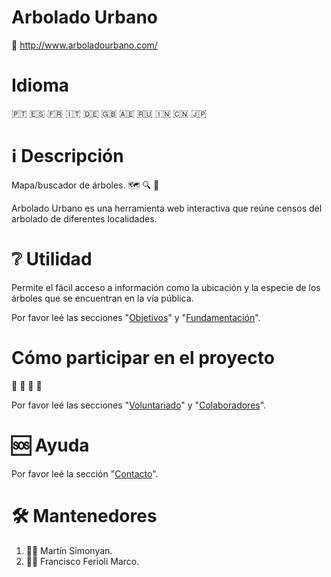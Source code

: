 # Arbolado Urbano

🔗 http://www.arboladourbano.com/

# Idioma

🇵🇹 🇪🇸 🇫🇷 🇮🇹 🇩🇪 🇬🇧 🇦🇪 🇷🇺 🇮🇳 🇨🇳 🇯🇵

# ℹ️ Descripción

Mapa/buscador de árboles. 🗺️ 🔍 🌲

Arbolado Urbano es una herramienta web interactiva que reúne censos del arbolado de diferentes localidades.

# ❔ Utilidad

Permite el fácil acceso a información como la ubicación y la especie de los árboles que se encuentran en la vía pública.

Por favor leé las secciones "[Objetivos](https://github.com/suberek/arboles/wiki/Espa%C3%B1ol#objetivos)" y "[Fundamentación](https://github.com/suberek/arboles/wiki/Espa%C3%B1ol#objetivos)".

# Cómo participar en el proyecto

🙋‍ 🙋‍ 🙋‍ 🙋‍

Por favor leé las secciones "[Voluntariado](https://github.com/arboladourbano/arboles/wiki/Espa%C3%B1ol#voluntariado)" y "[Colaboradores](https://github.com/arboladourbano/arboles/wiki/Espa%C3%B1ol#colaboradores)".

# 🆘 Ayuda

Por favor leé la sección "[Contacto](https://github.com/arboladourbano/arboles/wiki/Espa%C3%B1ol#contacto)".

# 🛠️ Mantenedores

1. 👨‍💻 Martín Simonyan.
2. 👨‍💻 Francisco Ferioli Marco.
